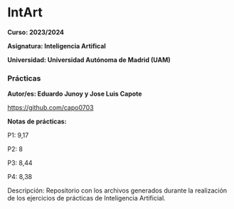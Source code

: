 # IntArt

**Curso: 2023/2024**

**Asignatura: Inteligencia Artifical**

**Universidad: Universidad Autónoma de Madrid (UAM)**

### Prácticas

**Autor/es: Eduardo Junoy y Jose Luis Capote**

https://github.com/capo0703

**Notas de prácticas:**

P1: 9,17

P2: 8

P3: 8,44

P4: 8,38

Descripción:
Repositorio con los archivos generados durante la realización de los ejercicios de prácticas de Inteligencia Artificial.
